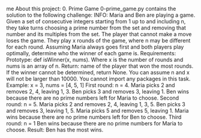 me
About this project:
 0. Prime Game
0-prime_game.py contains the solution to the following challenge:
INFO:
Maria and Ben are playing a game. Given a set of consecutive integers starting from 1 up to and including n, they take turns choosing a prime number from the set and removing that number and its multiples from the set. The player that cannot make a move loses the game.
They play x rounds of the game, where n may be different for each round. Assuming Maria always goes first and both players play optimally, determine who the winner of each game is.
Requirements:
Prototype: def isWinner(x, nums).
Where x is the number of rounds and nums is an array of n.
Return: name of the player that won the most rounds.
If the winner cannot be determined, return None.
You can assume n and x will not be larger than 10000.
You cannot import any packages in this task.
Example:
x = 3, nums = [4, 5, 1]
First round: n = 4.
Maria picks 2 and removes 2, 4, leaving 1, 3.
Ben picks 3 and removes 3, leaving 1.
Ben wins because there are no prime numbers left for Maria to choose.
Second round: n = 5.
Maria picks 2 and removes 2, 4, leaving 1, 3, 5.
Ben picks 3 and removes 3, leaving 1, 5.
Maria picks 5 and removes 5, leaving 1.
Maria wins because there are no prime numbers left for Ben to choose.
Third round: n = 1
Ben wins because there are no prime numbers for Maria to choose.
Result: Ben has the most wins.
